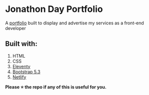 # Jonathon Day Portfolio

A [portfolio](https://jonathondayportfolio.com/) built to display and advertise my services as a front-end developer

## Built with:

1. HTML
2. CSS
3. [Eleventy](https://www.11ty.dev/)
4. [Bootstrap 5.3](https://getbootstrap.com/)
5. [Netlify](https://www.netlify.com/)

**Please ⭐ the repo if any of this is useful for you.**
